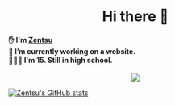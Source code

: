 <h1 align='center'> Hi there 👋</h1>

<h4>
 ✋ I'm <u>Zentsu</u>
<br>
🔭 I’m currently working on a website.
<br>
🧑🏻‍🎓 I'm 15. Still in high school.
</h4>

<p align="center">
<a href="https://discord.com/users/666673097683763229">
  <img src="https://plug.ninja/theme-1/666673097683763229?size=2048">

 ![Zentsu's GitHub stats](https://github-readme-stats.vercel.app/api?username=zentsu&show_icons=true&theme=dark)
  </p>
<!--

- 🔭 I’m currently working on ...
- 🌱 I’m currently learning ...
- 👯 I’m looking to collaborate on ...
- 🤔 I’m looking for help with ...
- 💬 Ask me about ...
- 📫 How to reach me: ...
- 😄 Pronouns: ...
- ⚡ Fun fact: ...
-->
